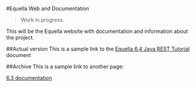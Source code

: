 #Equella Web and Documentation
>Work in progress.

This will be the Equella website with documentation and information about the project.

##Actual version
This is a sample link to the [Equella 6.4 Java REST Tutorial ](6.4/EQUELLA_6.4_Java_REST_Tutorial.pdf) document

##Archive
This is a sample link to another page: 

[6.3 documentation](archive/6.3/index.md)



